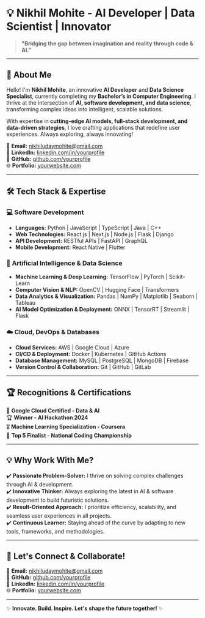 # 💡 Nikhil Mohite - AI Developer | Data Scientist | Innovator

> **"Bridging the gap between imagination and reality through code & AI."**

---

## 🚀 About Me
Hello! I'm **Nikhil Mohite**, an innovative **AI Developer** and **Data Science Specialist**, currently completing my **Bachelor’s in Computer Engineering**. I thrive at the intersection of **AI, software development, and data science**, transforming complex ideas into intelligent, scalable solutions. 

With expertise in **cutting-edge AI models, full-stack development, and data-driven strategies**, I love crafting applications that redefine user experiences. Always exploring, always innovating! 

📩 **Email:** [nikhiludaymohite@gmail.com](mailto:nikhiludaymohite@gmail.com)  
🔗 **LinkedIn:** [linkedin.com/in/yourprofile](https://linkedin.com/in/yourprofile)  
🐙 **GitHub:** [github.com/yourprofile](https://github.com/yourprofile)  
🌐 **Portfolio:** [yourwebsite.com](https://yourwebsite.com)  

---

## 🛠️ Tech Stack & Expertise
### 💻 **Software Development**
- **Languages:** Python | JavaScript | TypeScript | Java | C++
- **Web Technologies:** React.js | Next.js | Node.js | Flask | Django
- **API Development:** RESTful APIs | FastAPI | GraphQL
- **Mobile Development:** React Native | Flutter

### 🤖 **Artificial Intelligence & Data Science**
- **Machine Learning & Deep Learning:** TensorFlow | PyTorch | Scikit-Learn
- **Computer Vision & NLP:** OpenCV | Hugging Face | Transformers
- **Data Analytics & Visualization:** Pandas | NumPy | Matplotlib | Seaborn | Tableau
- **AI Model Optimization & Deployment:** ONNX | TensorRT | Streamlit | Flask

### ☁️ **Cloud, DevOps & Databases**
- **Cloud Services:** AWS | Google Cloud | Azure
- **CI/CD & Deployment:** Docker | Kubernetes | GitHub Actions
- **Database Management:** MySQL | PostgreSQL | MongoDB | Firebase
- **Version Control & Collaboration:** Git | GitHub | GitLab

---

## 🏆 Recognitions & Certifications
🚀 **Google Cloud Certified - Data & AI**  
🏆 **Winner - AI Hackathon 2024**  
🎖 **Machine Learning Specialization - Coursera**  
🥇 **Top 5 Finalist - National Coding Championship**

---

## 💡 Why Work With Me?
✔️ **Passionate Problem-Solver:** I thrive on solving complex challenges through AI & development.  
✔️ **Innovative Thinker:** Always exploring the latest in AI & software development to build futuristic solutions.  
✔️ **Result-Oriented Approach:** I prioritize efficiency, scalability, and seamless user experiences in all projects.  
✔️ **Continuous Learner:** Staying ahead of the curve by adapting to new tools, frameworks, and methodologies.  

---

## 🤝 Let's Connect & Collaborate!
💌 **Email:** [nikhiludaymohite@gmail.com](mailto:nikhiludaymohite@gmail.com)  
🐙 **GitHub:** [github.com/yourprofile](https://github.com/yourprofile)  
🔗 **LinkedIn:** [linkedin.com/in/yourprofile](https://linkedin.com/in/yourprofile)  
🌐 **Portfolio:** [yourwebsite.com](https://yourwebsite.com)  

---
✨ **Innovate. Build. Inspire. Let's shape the future together!** ✨
